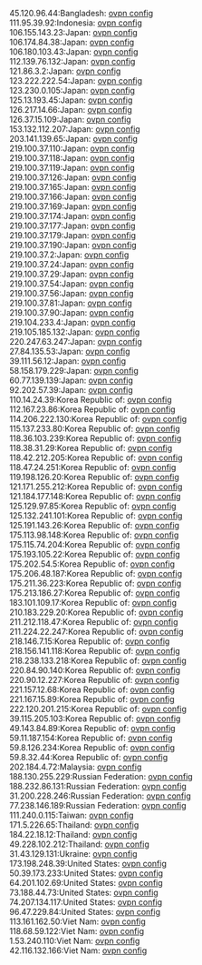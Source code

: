 45.120.96.44:Bangladesh: [ovpn config](vpn/45_120_96_44.ovpn)  
111.95.39.92:Indonesia: [ovpn config](vpn/111_95_39_92.ovpn)  
106.155.143.23:Japan: [ovpn config](vpn/106_155_143_23.ovpn)  
106.174.84.38:Japan: [ovpn config](vpn/106_174_84_38.ovpn)  
106.180.103.43:Japan: [ovpn config](vpn/106_180_103_43.ovpn)  
112.139.76.132:Japan: [ovpn config](vpn/112_139_76_132.ovpn)  
121.86.3.2:Japan: [ovpn config](vpn/121_86_3_2.ovpn)  
123.222.222.54:Japan: [ovpn config](vpn/123_222_222_54.ovpn)  
123.230.0.105:Japan: [ovpn config](vpn/123_230_0_105.ovpn)  
125.13.193.45:Japan: [ovpn config](vpn/125_13_193_45.ovpn)  
126.217.14.66:Japan: [ovpn config](vpn/126_217_14_66.ovpn)  
126.37.15.109:Japan: [ovpn config](vpn/126_37_15_109.ovpn)  
153.132.112.207:Japan: [ovpn config](vpn/153_132_112_207.ovpn)  
203.141.139.65:Japan: [ovpn config](vpn/203_141_139_65.ovpn)  
219.100.37.110:Japan: [ovpn config](vpn/219_100_37_110.ovpn)  
219.100.37.118:Japan: [ovpn config](vpn/219_100_37_118.ovpn)  
219.100.37.119:Japan: [ovpn config](vpn/219_100_37_119.ovpn)  
219.100.37.126:Japan: [ovpn config](vpn/219_100_37_126.ovpn)  
219.100.37.165:Japan: [ovpn config](vpn/219_100_37_165.ovpn)  
219.100.37.166:Japan: [ovpn config](vpn/219_100_37_166.ovpn)  
219.100.37.169:Japan: [ovpn config](vpn/219_100_37_169.ovpn)  
219.100.37.174:Japan: [ovpn config](vpn/219_100_37_174.ovpn)  
219.100.37.177:Japan: [ovpn config](vpn/219_100_37_177.ovpn)  
219.100.37.179:Japan: [ovpn config](vpn/219_100_37_179.ovpn)  
219.100.37.190:Japan: [ovpn config](vpn/219_100_37_190.ovpn)  
219.100.37.2:Japan: [ovpn config](vpn/219_100_37_2.ovpn)  
219.100.37.24:Japan: [ovpn config](vpn/219_100_37_24.ovpn)  
219.100.37.29:Japan: [ovpn config](vpn/219_100_37_29.ovpn)  
219.100.37.54:Japan: [ovpn config](vpn/219_100_37_54.ovpn)  
219.100.37.56:Japan: [ovpn config](vpn/219_100_37_56.ovpn)  
219.100.37.81:Japan: [ovpn config](vpn/219_100_37_81.ovpn)  
219.100.37.90:Japan: [ovpn config](vpn/219_100_37_90.ovpn)  
219.104.233.4:Japan: [ovpn config](vpn/219_104_233_4.ovpn)  
219.105.185.132:Japan: [ovpn config](vpn/219_105_185_132.ovpn)  
220.247.63.247:Japan: [ovpn config](vpn/220_247_63_247.ovpn)  
27.84.135.53:Japan: [ovpn config](vpn/27_84_135_53.ovpn)  
39.111.56.12:Japan: [ovpn config](vpn/39_111_56_12.ovpn)  
58.158.179.229:Japan: [ovpn config](vpn/58_158_179_229.ovpn)  
60.77.139.139:Japan: [ovpn config](vpn/60_77_139_139.ovpn)  
92.202.57.39:Japan: [ovpn config](vpn/92_202_57_39.ovpn)  
110.14.24.39:Korea Republic of: [ovpn config](vpn/110_14_24_39.ovpn)  
112.167.23.86:Korea Republic of: [ovpn config](vpn/112_167_23_86.ovpn)  
114.206.222.130:Korea Republic of: [ovpn config](vpn/114_206_222_130.ovpn)  
115.137.233.80:Korea Republic of: [ovpn config](vpn/115_137_233_80.ovpn)  
118.36.103.239:Korea Republic of: [ovpn config](vpn/118_36_103_239.ovpn)  
118.38.31.29:Korea Republic of: [ovpn config](vpn/118_38_31_29.ovpn)  
118.42.212.205:Korea Republic of: [ovpn config](vpn/118_42_212_205.ovpn)  
118.47.24.251:Korea Republic of: [ovpn config](vpn/118_47_24_251.ovpn)  
119.198.126.20:Korea Republic of: [ovpn config](vpn/119_198_126_20.ovpn)  
121.171.255.212:Korea Republic of: [ovpn config](vpn/121_171_255_212.ovpn)  
121.184.177.148:Korea Republic of: [ovpn config](vpn/121_184_177_148.ovpn)  
125.129.97.85:Korea Republic of: [ovpn config](vpn/125_129_97_85.ovpn)  
125.132.241.101:Korea Republic of: [ovpn config](vpn/125_132_241_101.ovpn)  
125.191.143.26:Korea Republic of: [ovpn config](vpn/125_191_143_26.ovpn)  
175.113.98.148:Korea Republic of: [ovpn config](vpn/175_113_98_148.ovpn)  
175.115.74.204:Korea Republic of: [ovpn config](vpn/175_115_74_204.ovpn)  
175.193.105.22:Korea Republic of: [ovpn config](vpn/175_193_105_22.ovpn)  
175.202.54.5:Korea Republic of: [ovpn config](vpn/175_202_54_5.ovpn)  
175.206.48.187:Korea Republic of: [ovpn config](vpn/175_206_48_187.ovpn)  
175.211.36.223:Korea Republic of: [ovpn config](vpn/175_211_36_223.ovpn)  
175.213.186.27:Korea Republic of: [ovpn config](vpn/175_213_186_27.ovpn)  
183.101.109.17:Korea Republic of: [ovpn config](vpn/183_101_109_17.ovpn)  
210.183.229.20:Korea Republic of: [ovpn config](vpn/210_183_229_20.ovpn)  
211.212.118.47:Korea Republic of: [ovpn config](vpn/211_212_118_47.ovpn)  
211.224.22.247:Korea Republic of: [ovpn config](vpn/211_224_22_247.ovpn)  
218.146.7.15:Korea Republic of: [ovpn config](vpn/218_146_7_15.ovpn)  
218.156.141.118:Korea Republic of: [ovpn config](vpn/218_156_141_118.ovpn)  
218.238.133.218:Korea Republic of: [ovpn config](vpn/218_238_133_218.ovpn)  
220.84.90.140:Korea Republic of: [ovpn config](vpn/220_84_90_140.ovpn)  
220.90.12.227:Korea Republic of: [ovpn config](vpn/220_90_12_227.ovpn)  
221.157.12.68:Korea Republic of: [ovpn config](vpn/221_157_12_68.ovpn)  
221.167.15.89:Korea Republic of: [ovpn config](vpn/221_167_15_89.ovpn)  
222.120.201.215:Korea Republic of: [ovpn config](vpn/222_120_201_215.ovpn)  
39.115.205.103:Korea Republic of: [ovpn config](vpn/39_115_205_103.ovpn)  
49.143.84.89:Korea Republic of: [ovpn config](vpn/49_143_84_89.ovpn)  
59.11.187.154:Korea Republic of: [ovpn config](vpn/59_11_187_154.ovpn)  
59.8.126.234:Korea Republic of: [ovpn config](vpn/59_8_126_234.ovpn)  
59.8.32.44:Korea Republic of: [ovpn config](vpn/59_8_32_44.ovpn)  
202.184.4.72:Malaysia: [ovpn config](vpn/202_184_4_72.ovpn)  
188.130.255.229:Russian Federation: [ovpn config](vpn/188_130_255_229.ovpn)  
188.232.86.131:Russian Federation: [ovpn config](vpn/188_232_86_131.ovpn)  
31.200.228.246:Russian Federation: [ovpn config](vpn/31_200_228_246.ovpn)  
77.238.146.189:Russian Federation: [ovpn config](vpn/77_238_146_189.ovpn)  
111.240.0.115:Taiwan: [ovpn config](vpn/111_240_0_115.ovpn)  
171.5.226.65:Thailand: [ovpn config](vpn/171_5_226_65.ovpn)  
184.22.18.12:Thailand: [ovpn config](vpn/184_22_18_12.ovpn)  
49.228.102.212:Thailand: [ovpn config](vpn/49_228_102_212.ovpn)  
31.43.129.131:Ukraine: [ovpn config](vpn/31_43_129_131.ovpn)  
173.198.248.39:United States: [ovpn config](vpn/173_198_248_39.ovpn)  
50.39.173.233:United States: [ovpn config](vpn/50_39_173_233.ovpn)  
64.201.102.69:United States: [ovpn config](vpn/64_201_102_69.ovpn)  
73.188.44.73:United States: [ovpn config](vpn/73_188_44_73.ovpn)  
74.207.134.117:United States: [ovpn config](vpn/74_207_134_117.ovpn)  
96.47.229.84:United States: [ovpn config](vpn/96_47_229_84.ovpn)  
113.161.162.50:Viet Nam: [ovpn config](vpn/113_161_162_50.ovpn)  
118.68.59.122:Viet Nam: [ovpn config](vpn/118_68_59_122.ovpn)  
1.53.240.110:Viet Nam: [ovpn config](vpn/1_53_240_110.ovpn)  
42.116.132.166:Viet Nam: [ovpn config](vpn/42_116_132_166.ovpn)  
